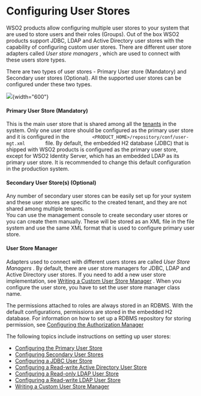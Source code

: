 # Configuring User Stores

WSO2 products allow configuring multiple user stores to your system that
are used to store users and their roles (Groups). Out of the box WSO2
products support JDBC, LDAP and Active Directory user stores with the
capability of configuring custom user stores. There are different user
store adapters called *User store managers* , which are used to connect
with these users store types.

There are two types of user stores - Primary User store (Mandatory) and
Secondary user stores (Optional). All the supported user stores can be
configured under these two types.

![](attachments/103330301/103330302.png){width="600"}

#### Primary User Store (Mandatory)

This is the main user store that is shared among all the
[tenants](https://docs.wso2.com/display/ADMIN44x/Introduction+to+Multitenancy)
in the system. Only one user store should be configured as the primary
user store and it is configured in the
`         <PRODUCT_HOME>/repository/conf/user-mgt.xml        ` file. By
default, the embedded H2 database (JDBC) that is shipped with WSO2
products is configured as the primary user store, except for WSO2
Identity Server, which has an embedded LDAP as its primary user store.
It is recommended to change this default configuration in the production
system.

  

#### Secondary User Store(s) (Optional)

Any number of secondary user stores can be easily set up for your system
and these user stores are specific to the created tenant, and they are
not shared among multiple tenants.  
You can use the management console to create secondary user stores or
you can create them manually. These will be stored as an XML file in the
file system and use the same XML format that is used to configure
primary user store.

  

#### User Store Manager

Adapters used to connect with different users stores are called *User
Store Managers* . By default, there are user store managers for JDBC,
LDAP and Active Directory user stores. If you need to add a new user
store implementation, see [Writing a Custom User Store
Manager](_Writing_a_Custom_User_Store_Manager_) . When you configure the
user store, you have to set the user store manager class name.

The permissions attached to roles are always stored in an RDBMS. With
the default configurations, permissions are stored in the embedded H2
database. For information on how to set up a RDBMS repository for
storing permission, see [Configuring the Authorization
Manager](https://docs.wso2.com/display/ADMIN44x/Configuring+the+Authorization+Manager)

The following topics include instructions on setting up user stores:

-   [Configuring the Primary User
    Store](_Configuring_the_Primary_User_Store_)
-   [Configuring Secondary User
    Stores](_Configuring_Secondary_User_Stores_)
-   [Configuring a JDBC User Store](_Configuring_a_JDBC_User_Store_)
-   [Configuring a Read-write Active Directory User
    Store](_Configuring_a_Read-write_Active_Directory_User_Store_)
-   [Configuring a Read-only LDAP User
    Store](_Configuring_a_Read-only_LDAP_User_Store_)
-   [Configuring a Read-write LDAP User
    Store](_Configuring_a_Read-write_LDAP_User_Store_)
-   [Writing a Custom User Store
    Manager](_Writing_a_Custom_User_Store_Manager_)

